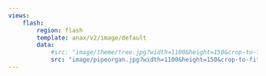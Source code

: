 ```yaml
---
views:
    flash:
        region: flash
        template: anax/v2/image/default
        data:
            #src: "image/theme/tree.jpg?width=1100&height=150&crop-to-fit&area=0,0,30,0"
            src: "image/pipeorgan.jpg?width=1100&height=150&crop-to-fit&area=20,0,10,0"
---
```


